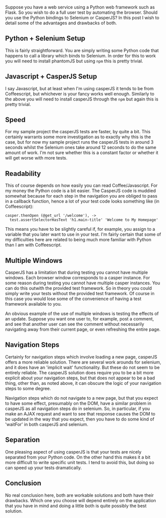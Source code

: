 <!--
.. title: Selenium vs CasperJS
.. slug: selenium-and-casper
.. date: 2016-01-08 11:11:40 UTC
.. tags: python, selenium, testing, casperjs
.. category:
.. link:
.. description:
.. type: text
-->

Suppose you have a web service using a Python web framework such as Flask.
So you wish to do a full user test by automating the browser. Should you use
the Python bindings to Selenium or CasperJS? In this post I wish to detail some
of the advantages and drawbacks of both.

## Python + Selenium Setup

This is fairly straightforward. You are simply writing some Python code that
happens to call a library which binds to Selenium. In order for this to work
you will need to install phantomJS but using `npm` this is pretty trivial.

## Javascript + CasperJS Setup

I say Javascript, but at least when I'm using casperJS it tends to be from
Coffeescript, but whichever is your fancy works well enough. Similarly to the
above you will need to install casperJS through the `npm` but again this is
pretty trivial.


## Speed

For my sample project the casperJS tests are faster, by quite a bit. This
certainly warrants some more investigation as to exactly why this is the case,
but for now my sample project runs the casperJS tests in around 3 seconds whilst
the Selenium ones take around 12 seconds to do the same amount of work. I'm not
sure whether this is a constant factor or whether it will get worse with more
tests.

<!-- TEASER_END -->

## Readability

This of course depends on how easily you can read Coffee/Javascript. For my
money the Python code is a bit easier. The CasperJS code is muddied somewhat
because for each step in the navigation you are obliged to pass in a callback
function, hence a lot of your test code looks something like (in Coffeescript):

    casper.thenOpen (@get_url '/welcome'), ->
      test.assertSelectorHasText 'h1.main-title' 'Welcome to My Homepage'

This means you have to be slightly careful if, for example, you assign to a
variable that you later want to use in your test. I'm fairly certain that some
of my difficulties here are related to being much more familiar with Python than
I am with Coffeescript.

## Multiple Windows

CasperJS has a limitation that during testing you cannot have multiple windows.
Each browser window corresponds to a casper instance. For some reason during
testing you cannot have multiple casper instances. You can do this outwith the
provided test framework. So in theory you could simply write your tests without
the provided test framework. Of course in this case you would lose some of the
convenience of having a test framework available to you.

An obvious example of the use of multiple windows is testing the effects of an
update. Suppose you want one user to, for example, post a comment, and see that
another user can see the comment without necessarily navigating away from their
current page, or even refreshing the entire page.

## Navigation Steps

Certainly for navigation steps which involve loading a new page, casperJS offers
a more reliable solution. There are several work arounds for selenium, and it
does have an 'implicit wait' functionality. But these do not seem to be entirely
reliable. The casperJS solution does require you to be a bit more explicit
about your navigation steps, but that does not appear to be a bad thing, other
than, as noted above, it can obscure the logic of your navigation steps to
some degree.

Navigation steps which do not navigate to a new page, but that you expect to
have some effect, presumably on the DOM, have a similar problem in casperJS as
all navigation steps do in selenium. So, in particular, if you make an AJAX
request and want to see that response causes the DOM to be updated in the way
that you expect, then you have to do some kind of 'waitFor' in both casperJS
and selenium.

## Separation

One pleasing aspect of using casperJS is that your tests are nicely separated
from your Python code. On the other hand this makes it a bit more difficult to
write specific unit tests. I tend to avoid this, but doing so can speed up your
tests dramatically.

## Conclusion

No real conclusion here, both are workable solutions and both have their
drawbacks. Which one you choose will depend entirely on the application that
you have in mind and doing a little both is quite possibly the best solution.
